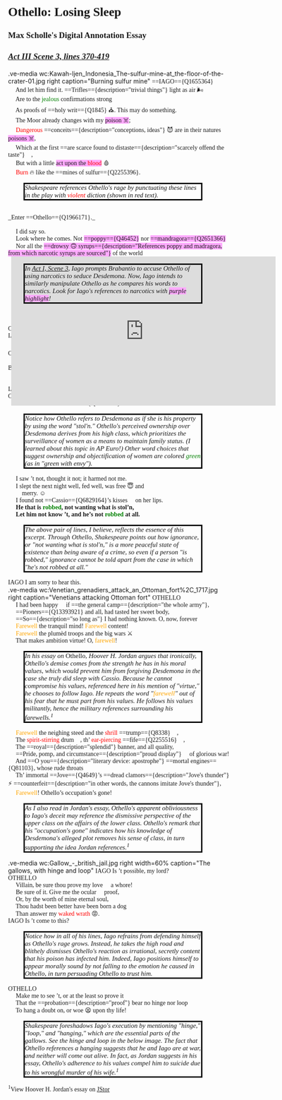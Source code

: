 <style>
    .main {
        font-family: 'Times New Roman', serif;
    }
    .comment {
        position: relative;
        right: -35px;
        font-family: 'Times New Roman', serif;
        border-style: solid;
        border-color: black;
        width: 400px;
        font-size: 15px;
    }
</style>

<h1 style="font-family: 'Times New Roman', serif; margin-top: 30px; margin-bottom: 10px;"><strong>Othello: Losing Sleep</strong></h1>
<div style="font-size: 16px;">
    <h3 style="font-family: 'Times New Roman', serif;">Max Scholle's Digital Annotation Essay</h3>
    <h3 style="font-family: 'Times New Roman', serif;"><em><a href="https://www.folger.edu/explore/shakespeares-works/othello/read/3/3/#line-3.3.370Othello">Act III Scene 3, lines 370-419</a></em></h3>
</div>

.ve-media wc:Kawah-Ijen_Indonesia_The-sulfur-mine-at_the-floor-of-the-crater-01.jpg right caption="Burning sulfur mine"
<span class="main">
==IAGO=={Q1655364}</br>
&emsp; And let him find it. ==Trifles=={description="trivial things"} light as air 🌬️</br>
&emsp; Are to the <span style="color:green;">jealous</span> confirmations strong 💪</br>
&emsp; As proofs of ==holy writ=={Q1845} ⛪️. This may do something.</br>
&emsp; The Moor already changes with my <span style="background-color:#FFAAFF;">poison ☠️</span>;</br>
&emsp; <span style="color:red;">Dangerous</span> ==conceits=={description="conceptions, ideas"} 😈 are in their natures <span style="background-color:#FFAAFF;">poisons ☠️</span>,</br>
&emsp; Which at the first ==are scarce found to distaste=={description="scarcely offend the taste"} 🤫,</br>
&emsp; But with a little <span style="background-color:#FFAAFF;">act upon the <span style="color:red;">blood</span></span> 🩸</br>
&emsp; <span style="color:red;">Burn</span> 🔥 like the ==mines of sulfur=={Q2255396}.</br>
</span>
<p class="comment"><i>Shakespeare references Othello's rage by punctuating these lines in the play with <span style="color:red;">violent</span> diction (shown in red text).</i></p>
<span class="main">
</br>
_Enter ==Othello=={Q1966171}._</br>
</br>
</span>
<div style="display: flex; align-items: center;">
  <iframe width="600" height="338" 
      src="https://www.youtube.com/embed/ZqS1OulRbt4?start=747" 
      frameborder="0" allowfullscreen
      style="position: absolute; right: 125px; top: 650px;"></iframe>
</div>
<span class="main">
&emsp; I did say so.</br>
&emsp; Look where he comes. Not <span style="background-color:#FFAAFF;">==poppy=={Q46452}</span> nor <span style="background-color:#FFAAFF;">==mandragora=={Q2651366} </span></br>
&emsp; Nor all the <span style="background-color:#FFAAFF;">==drowsy 🙃 syrups=={description="References poppy and madragora, from which narcotic syrups are sourced"}</span> of the world</br>
</span>
<p class="comment"><i>In <a href="https://www.folger.edu/explore/shakespeares-works/othello/read/1/3/#line-1.3.74">Act I, Scene 3</a>, Iago prompts Brabantio to accuse Othello of using narcotics to seduce Desdemona. Now, Iago intends to similarly manipulate Othello as he compares his words to narcotics. Look for Iago's references to narcotics with <span style="background-color:#FFAAFF;">purple highlight</span>!</i></p>
<span class="main">
&emsp; Shall ever <span style="background-color:#FFAAFF;">medicine</span> thee to that sweet 😌 sleep 😴</br>
&emsp; Which thou ==owedst=={description="had, experienced"} yesterday.</br>
OTHELLO  Ha, ha, false to me? 😡</br>
IAGO </br>
&emsp; Why, how now, general? 🤷‍♂️ No more of that! ✋</br>
OTHELLO </br>
&emsp; ==Avaunt!=={description="Word used to send away witches 🧙‍♀️ and devils"} Begone! Thou hast set me on ==the rack=={Q1351382}. 😵</br>
&emsp; I swear ’tis better to be much ==abused=={description="deceived"}</br>
&emsp; Than but to know ’t a little.</br>
IAGO  How now, my lord? 🤷‍♂️</br>
OTHELLO </br>
&emsp; What sense had I of ==her=={Q3272719} <span style="color:green;">stol’n</span> hours of lust?</br>
</span>
<p class="comment"><i>Notice how Othello refers to Desdemona as if she is his property by using the word "stol'n." Othello's perceived ownership over Desdemona derives from his high class, which prioritizes the surveillance of women as a means to maintain family status. (I learned about this topic in AP Euro!) Other word choices that suggest ownership and objectification of women are colored <span style="color:green;">green</span> (as in "green with envy").</i></p>
<span class="main">
&emsp; I saw ’t not, thought it not; it harmed not me.</br>
&emsp; I slept the next night well, fed well, was free 😇 and</br>
&emsp;&emsp; merry. ☺️</br>
&emsp; I found not ==Cassio=={Q6829164}’s kisses 💋 on her lips.</br>
&emsp; <strong>He that is <span style="color:green;">robbed</span>, not wanting what is stol’n,</br>
&emsp; Let him not know ’t, and he’s not <span style="color:green;">robbed</span> at all.</strong></br>
</span>
<p class="comment"><i>The above pair of lines, I believe, reflects the essence of this excerpt. Through Othello, Shakespeare points out how ignorance, or "not wanting what is stol'n," is a more peaceful state of existence than being aware of a crime, so even if a person "is robbed," ignorance cannot be told apart from the case in which "he's not robbed at all."</i></p>
<span class="main">
IAGO  I am sorry to hear this. 🫢</br>
</span>
.ve-media wc:Venetian_grenadiers_attack_an_Ottoman_fort%2C_1717.jpg right caption="Venetians attacking Ottoman fort"
<span class="main">
OTHELLO </br>
&emsp; I had been happy 🙂 if ==the general camp=={description="the whole army"},</br>
&emsp; ==Pioners=={Q13393921} and all, had tasted her sweet body,</br>
&emsp; ==So=={description="so long as"} I had nothing known. O, now, forever</br>
&emsp; <span style="color:orange;">Farewell</span> the tranquil mind! <span style="color:orange;">Farewell</span> content!</br>
&emsp; <span style="color:orange;">Farewell</span> the plumèd troops and the big wars ⚔️</br>
&emsp; That makes ambition virtue! O, <span style="color:orange;">farewell</span>!</br>
</span>
<p class="comment"><i>In his essay on </i>Othello<i>, Hoover H. Jordan argues that ironically, Othello's demise comes from the strength he has in his moral values, which would prevent him from forgiving Desdemona in the case she truly did sleep with Cassio. Because he cannot compromise his values, referenced here in his mention of "virtue," he chooses to follow Iago. He repeats the word "<span style="color: orange;">farewell</span>" out of his fear that he must part from his values. He follows his values militantly, hence the military references surrounding his farewells.<sup>1</sup></i></p>
<span class="main">
&emsp; <span style="color:orange;">Farewell</span> the neighing steed and the <span style="color:red;">shrill</span> ==trump=={Q8338} 🎺,</br>
&emsp; The <span style="color:red;">spirit-stirring</span> drum 🥁, th’ <span style="color:red;">ear-piercing</span> ==fife=={Q2255516} 🪈,</br>
&emsp; The ==royal=={description="splendid"} banner, and all quality,</br>
&emsp; ==Pride, pomp, and circumstance=={description="proud display"} 🎉 of glorious war!</br>
&emsp; And ==O you=={description="literary device: apostrophe"} ==mortal engines=={Q81103}, whose rude throats</br>
&emsp; Th’ immortal ==Jove=={Q4649}’s ==dread clamors=={description="Jove's thunder"} ⚡ ==counterfeit=={description="in other words, the cannons imitate Jove's thunder"},</br>
&emsp; <span style="color:orange;">Farewell</span>! Othello’s occupation’s gone!</br>
</span>
<p class="comment"><i>As I also read in Jordan's essay, Othello's apparent obliviousness to Iago's deceit may reference the dismissive perspective of the upper class on the affairs of the lower class. Othello's remark that his "occupation's gone" indicates how his knowledge of Desdemona's alleged plot removes his sense of class, in turn supporting the idea Jordan references.<sup>1</sup></i></p>
.ve-media wc:Gallow_-_british_jail.jpg right width=60% caption="The gallows, with hinge and loop"
<span class="main">
IAGO  Is ’t possible, my lord?</br>
OTHELLO </br>
&emsp; Villain, be sure thou prove my love 💖 a whore!</br>
&emsp; Be sure of it. Give me the ocular 👀 proof,</br>
&emsp; Or, by the worth of mine eternal soul,</br>
&emsp; Thou hadst been better have been born a dog</br>
&emsp; Than answer my <span style="color:red;">waked wrath</span> 😡.</br>
IAGO  Is ’t come to this?</br>
</span>
<p class="comment"><i>Notice how in all of his lines, Iago refrains from defending himself as Othello's rage grows. Instead, he takes the high road and blithely dismisses Othello's reaction as irrational, secretly content that his poison has infected him. Indeed, Iago positions himself to appear morally sound by not falling to the emotion he caused in Othello, in turn persuading Othello to trust him.</i></p>
<span class="main">
OTHELLO </br>
&emsp; Make me to see ’t, or at the least so prove it</br>
&emsp; That the ==probation=={description="proof"} bear no hinge nor loop</br>
&emsp; To hang a doubt on, or woe 😫 upon thy life!</br>
</span>
<p class="comment"><i>Shakespeare foreshadows Iago's execution by mentioning "hinge," "loop," and "hanging," which are the essential parts of the gallows. See the hinge and loop in the below image. The fact that Othello references a hanging suggests that he and Iago are at war, and neither will come out alive. In fact, as Jordan suggests in his essay, Othello's adherence to his values compel him to suicide due to his wrongful murder of his wife.<sup>1</sup></i></p>
<span class="main"><sup>1</sup>View Hoover H. Jordan's essay on <a href="https://www.jstor.org/stable/2866422">JStor</a></span>